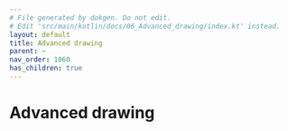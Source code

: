 ```yaml
---
# File generated by dokgen. Do not edit. 
# Edit 'src/main/kotlin/docs/06_Advanced_drawing/index.kt' instead.
layout: default
title: Advanced drawing
parent: ~
nav_order: 1060
has_children: true
---
```

 
# Advanced drawing 
